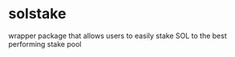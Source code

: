 # solstake

wrapper package that allows users to easily stake SOL to the best performing stake pool
